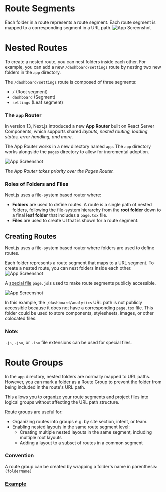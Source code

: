 # Route Segments
Each folder in a route represents a route segment. Each route segment is mapped to a corresponding segment in a URL path.
![App Screenshot](https://nextjs.org/_next/image?url=%2Fdocs%2Fdark%2Froute-segments-to-path-segments.png&w=1920&q=75&dpl=dpl_DCtH3CdUprp1CVB8tivKY8y2wMuB)

# Nested Routes
To create a nested route, you can nest folders inside each other. For example, you can add a new `/dashboard/settings` route by nesting two new folders in the `app` directory.

The `/dashboard/settings` route is composed of three segments:

- `/` (Root segment)
- `dashboard` (Segment)
- `settings` (Leaf segment)

### The `app` Router
In version 13, Next.js introduced a new **App Router** built on React Server Components, which supports shared *layouts, nested routing, loading states, error handling, and more*.

The App Router works in a new directory named `app`. The `app` directory works alongside the `pages` directory to allow for incremental adoption.

![App Screenshot](https://nextjs.org/_next/image?url=%2Fdocs%2Fdark%2Fnext-router-directories.png&w=1920&q=75&dpl=dpl_DCtH3CdUprp1CVB8tivKY8y2wMuB)

*The App Router takes priority over the Pages Router.*

### Roles of Folders and Files
Next.js uses a file-system based router where:

- **Folders** are used to define routes. A route is a single path of nested folders, following the file-system hierarchy from the **root folder** down to a final **leaf folder** that includes a `page.tsx` file.
- **Files** are used to create UI that is shown for a route segment.

## Creating Routes
Next.js uses a file-system based router where folders are used to define routes.

Each folder represents a route segment that maps to a URL segment. To create a nested route, you can nest folders inside each other.
![App Screenshot](https://nextjs.org/_next/image?url=%2Fdocs%2Fdark%2Froute-segments-to-path-segments.png&w=1920&q=75&dpl=dpl_DCtH3CdUprp1CVB8tivKY8y2wMuB)

A [special file](https://nextjs.org/docs/app/building-your-application/routing#file-conventions) `page.js`is used to make route segments publicly accessible.

![App Screenshot](https://nextjs.org/_next/image?url=%2Fdocs%2Fdark%2Fdefining-routes.png&w=1920&q=75&dpl=dpl_DCtH3CdUprp1CVB8tivKY8y2wMuB)

In this example, the` /dashboard/analytics` URL path is not publicly accessible because it does not have a corresponding `page.tsx` file. This folder could be used to store components, stylesheets, images, or other colocated files.

### Note:
`.js`, `.jsx`, or `.tsx` file extensions can be used for special files.

# Route Groups
In the `app` directory, nested folders are normally mapped to URL paths. However, you can mark a folder as a Route Group to prevent the folder from being included in the route's URL path.

This allows you to organize your route segments and project files into logical groups without affecting the URL path structure.

Route groups are useful for:

- Organizing routes into groups e.g. by site section, intent, or team.
- Enabling nested layouts in the same route segment level:
    - Creating multiple nested layouts in the same segment, including multiple root layouts
    - Adding a layout to a subset of routes in a common segment

### Convention
A route group can be created by wrapping a folder's name in parenthesis: `(folderName)`

### [Example](https://nextjs.org/docs/app/building-your-application/routing/route-groups#organize-routes-without-affecting-the-url-path)